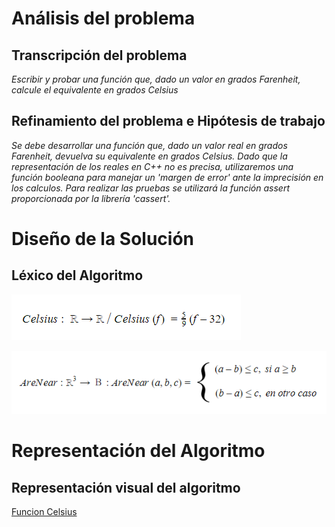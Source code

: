 # Análisis del problema

## Transcripción del problema

*Escribir y probar una función que, dado un valor en grados Farenheit, calcule el equivalente en grados Celsius*

## Refinamiento del problema e Hipótesis de trabajo

*Se debe desarrollar una función que, dado un valor real en grados Farenheit, devuelva su equivalente en grados Celsius. Dado que la representación de los reales en C++ no es precisa, utilizaremos una función booleana para manejar un 'margen de error' ante la imprecisión en los calculos. Para realizar las pruebas se utilizará la función assert proporcionada por la librería 'cassert'.*

# Diseño de la Solución

## Léxico del Algoritmo

![FuncionCelsius](https://raw.githubusercontent.com/josefranwagner/AED/master/Opcionales/Celsius/funcionCelsius.png)

![FuncionAreNear](https://raw.githubusercontent.com/josefranwagner/AED/master/Opcionales/Celsius/funcionAreNear.png)

# Representación del Algoritmo

## Representación visual del algoritmo

[Funcion Celsius](https://raw.githubusercontent.com/josefranwagner/AED/master/Opcionales/Celsius/Celsius.cpp)
